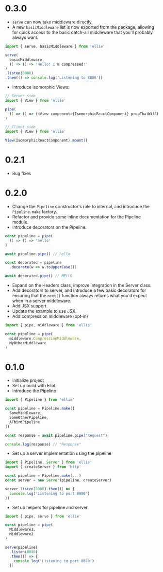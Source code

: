 # 0.3.0
* `serve` can now take middleware directly.
* A new `basicMiddleware` list is now exported from the package, allowing
  for quick access to the basic catch-all middleware that you'll probably
  always want.

```javascript
import { serve, basicMiddleware } from 'ellie'

serve(
  basicMiddleware,
  () => () => 'Hello! I'm compressed!'
)
.listen(8080)
.then(() => console.log('Listening to 8080'))
```

* Introduce isomorphic Views:

```javascript
// Server side
import { View } from 'ellie'

pipe(
  () => () => (<View component={IsomorphicReactComponent} propThatWillBePassedToComponent />)
)
```

```javascript
// Client side
import { View } from 'ellie'

View(IsomorphicReactComponent).mount()
```

# 0.2.1
* Bug fixes

# 0.2.0
* Change the `Pipeline` constructor's role to internal, and
  introduce the `Pipeline.make` factory.
* Refactor and provide some inline documentation for the
  Pipeline module.
* Introduce decorators on the Pipeline.

```javascript
const pipeline = pipe(
  () => () => 'hello'
)

await pipeline.pipe() // hello

const decorated = pipeline
  .decorate(w => w.toUpperCase())

await decorated.pipe() // HELLO
```

* Expand on the Headers class, improve integration in the Server class.
* Add decorators to server, and introduce a few basic decorators
  for ensuring that the `next()` function always returns what you'd
  expect when in a server middleware.
* Add JSX support.
* Update the example to use JSX.
* Add compression middleware (opt-in)

```javascript
import { pipe, middleware } from 'ellie'

const pipeline = pipe(
  middleware.CompressionMiddleware,
  MyOtherMiddleware
)
```

# 0.1.0
* Initialize project
* Set up build with Eliot
* Introduce the Pipeline

```javascript
import { Pipeline } from 'ellie'

const pipeline = Pipeline.make([
  SomeMiddleware,
  SomeOtherPipeline,
  AThirdPipeline
])

const response = await pipeline.pipe("Request")

console.log(response) // "Response"
```

* Set up a server implementation using the pipeline

```javascript
import { Pipeline, Server } from 'ellie'
import { createServer } from 'http'

const pipeline = Pipeline.make(...)
const server = new Server(pipeline, createServer)

server.listen(8080).then(() => {
  console.log('Listening to port 8080')
})
```

* Set up helpers for pipeline and server

```javascript
import { pipe, serve } from 'ellie'

const pipeline = pipe(
  Middleware1,
  Middleware2
)

serve(pipeline)
  .listen(8080)
  .then(() => {
    console.log('Listening to port 8080')
  })
```

